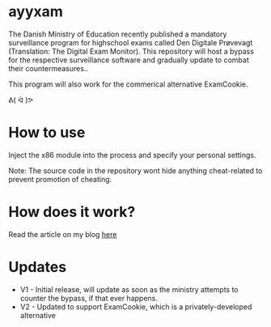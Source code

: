 # ayyxam
The Danish Ministry of Education recently published a mandatory surveillance program for highschool exams called Den Digitale Prøvevagt (Translation: The Digital Exam Monitor).
This repository will host a bypass for the respective surveillance software and gradually update to combat their countermeasures..

This program will also work for the commerical alternative ExamCookie.

ᕕ( ᐛ )ᕗ

# How to use
Inject the x86 module into the process and specify your personal settings.

Note: The source code in the repository wont hide anything cheat-related to prevent promotion of cheating.

# How does it work?
Read the article on my blog [here](https://vmcall.github.io/reversal/2019/03/07/exam-surveillance.html)

# Updates
+ V1 - Initial release, will update as soon as the ministry attempts to counter the bypass, if that ever happens.
+ V2 - Updated to support ExamCookie, which is a privately-developed alternative
